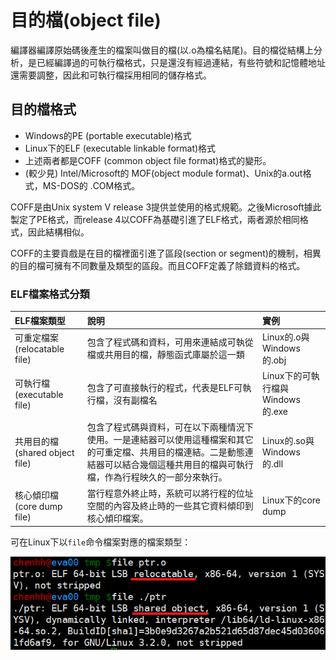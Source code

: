 # 目的檔\(object file\)

編譯器編譯原始碼後產生的檔案叫做目的檔\(以.o為檔名結尾\)。目的檔從結構上分析，是已經編譯過的可執行檔格式，只是還沒有經過連結，有些符號和記憶體地址還需要調整，因此和可執行檔採用相同的儲存格式。

## 目的檔格式

* Windows的PE \(portable executable\)格式
* Linux下的ELF \(executable linkable format\)格式
* 上述兩者都是COFF \(common object file format\)格式的變形。
* \(較少見\) Intel/Microsoft的 MOF\(object module format\)、Unix的a.out格式，MS-DOS的 .COM格式。

COFF是由Unix system V release 3提供並使用的格式規範。之後Microsoft據此製定了PE格式，而release 4以COFF為基礎引進了ELF格式，兩者源於相同格式，因此結構相似。

COFF的主要貢戲是在目的檔裡面引進了區段\(section or segment\)的機制，相異的目的檔可擁有不同數量及類型的區段。而且COFF定義了除錯資料的格式。

### ELF檔案格式分類

| ELF檔案類型 | 說明 | 實例 |
| :--- | :--- | :--- |
| 可重定檔案 \(relocatable file\) | 包含了程式碼和資料，可用來連結成可執從檔或共用目的檔，靜態函式庫屬於這一類 | Linux的.o與Windows的.obj |
| 可執行檔 \(executable file\) | 包含了可直接執行的程式，代表是ELF可執行檔，沒有副檔名 | Linux下的可執行檔與Windows的.exe |
| 共用目的檔 \(shared object file\) | 包含了程式碼與資料，可在以下兩種情況下使用。一是連結器可以使用這種檔案和其它的可重定檔、共用目的檔連結。二是動態連結器可以結合幾個這種共用目的檔與可執行檔，作為行程映久的一部分來執行。 | Linux的.so與Windows的.dll |
| 核心傾印檔 \(core dump file\) | 當行程意外終止時，系統可以將行程的位址空間的內容及終止時的一些其它資料傾印到核心傾印檔案。 | Linux下的core dump |

可在Linux下以`file`命令檔案對應的檔案類型：

![&#x4EE5;file&#x547D;&#x4EE4;&#x67E5;&#x770B;ELF&#x6A94;&#x6848;&#x985E;&#x578B;](../.gitbook/assets/file_elf_format.png)

